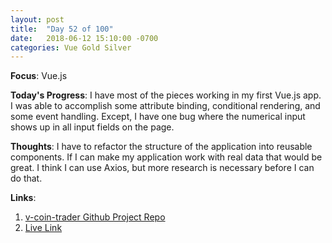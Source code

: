 ```yaml
---
layout: post
title:  "Day 52 of 100"
date:   2018-06-12 15:10:00 -0700
categories: Vue Gold Silver 
---
```


**Focus**: Vue.js 

**Today's Progress**: I have most of the pieces working in my first Vue.js app. I was able to accomplish some attribute binding, conditional rendering, and some event handling. Except, I have one bug where the numerical input shows up in all input fields on the page. 

**Thoughts**: I have to refactor the structure of the application into reusable components. If I can make my application work with real data that would be great. I think I can use Axios, but more research is necessary before I can do that.  

**Links**: 
1. [v-coin-trader Github Project Repo](https://github.com/castlemaninc/v-coin-trader)
2. [Live Link](https://castlemaninc.github.io/v-coin-trader/)